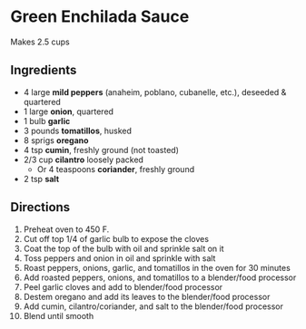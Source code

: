 # Green Enchilada Sauce

Makes 2.5 cups

## Ingredients

- 4 large **mild peppers** (anaheim, poblano, cubanelle, etc.), deseeded & quartered
- 1 large **onion**, quartered
- 1 bulb **garlic**
- 3 pounds **tomatillos**, husked
- 8 sprigs **oregano**
- 4 tsp **cumin**, freshly ground (not toasted)
- 2/3 cup **cilantro** loosely packed
    - Or 4 teaspoons **coriander**, freshly ground
- 2 tsp **salt**

## Directions

1. Preheat oven to 450 F.
1. Cut off top 1/4 of garlic bulb to expose the cloves
1. Coat the top of the bulb with oil and sprinkle salt on it
1. Toss peppers and onion in oil and sprinkle with salt
1. Roast peppers, onions, garlic, and tomatillos in the oven for 30 minutes
1. Add roasted peppers, onions, and tomatillos to a blender/food processor
1. Peel garlic cloves and add to blender/food processor
1. Destem oregano and add its leaves to the blender/food processor
1. Add cumin, cilantro/coriander, and salt to the blender/food processor
1. Blend until smooth
